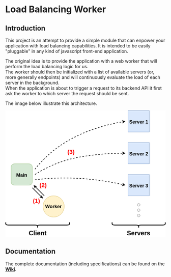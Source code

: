# Load Balancing Worker

## Introduction

This project is an attempt to provide a simple module that can enpower your application
with load balancing capabilities. It is intended  to be easily "pluggable" in any kind
of javascript front-end application.

The original idea is to provide the application with a web worker that will perform the
load balancing logic for us.  
The worker should then be initialized with a list of available servers (or, more generally
endpoints) and will continuously evaluate the load of each server in the background.  
When the application is about to trigger a request to its backend API it first ask the
worker to which server the request should be sent.

The image below illustrate this architecture.

![schema](./schema.png)

## Documentation

The complete documentation (including specifications) can be found on the
[**Wiki**](https://github.com/NicolasRichel/loadbalancing-worker/wiki).
